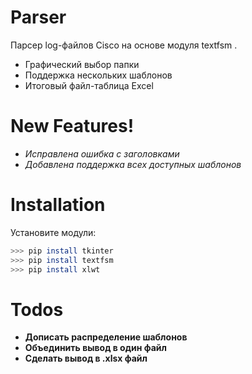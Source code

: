 # Parser
Парсер log-файлов Cisco на основе модуля textfsm   .

  - Графический выбор папки
  - Поддержка нескольких шаблонов
  - Итоговый файл-таблица Excel

# New Features!
  - *Исправлена ошибка с заголовками*
  - *Добавлена поддержка всех доступных шаблонов*

# Installation


Установите модули:

```sh
>>> pip install tkinter
>>> pip install textfsm
>>> pip install xlwt
```

# Todos
 - **Дописать распределение шаблонов**
 - **Объединить вывод в один файл**
 - **Сделать вывод в .xlsx файл**


